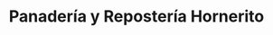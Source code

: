 ---
title: "Panadería y Repostería Hornerito"
url: /cochabamba/panaderia-y-reposteria-hornerito-avenida-simon-lopez/
shop: panadería
---